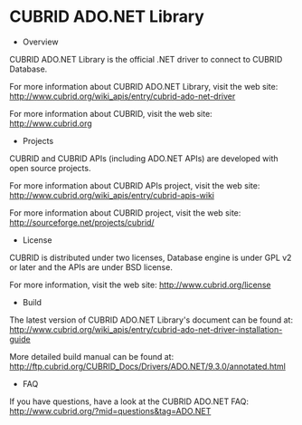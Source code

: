 CUBRID ADO.NET Library
=====================================

 - Overview

CUBRID ADO.NET Library is the official .NET driver to connect to CUBRID Database.

For more information about CUBRID ADO.NET Library, visit the web site:
http://www.cubrid.org/wiki_apis/entry/cubrid-ado-net-driver

For more information about CUBRID, visit the web site: 
http://www.cubrid.org

 - Projects

CUBRID and CUBRID APIs (including ADO.NET APIs) are developed with open source projects.

For more information about CUBRID APIs project, visit the web site:
http://www.cubrid.org/wiki_apis/entry/cubrid-apis-wiki

For more information about CUBRID project, visit the web site: 
http://sourceforge.net/projects/cubrid/

 - License

CUBRID is distributed under two licenses, Database engine is under GPL v2 or
later and the APIs are under BSD license.

For more information, visit the web site:
http://www.cubrid.org/license

 - Build

The latest version of CUBRID ADO.NET Library's document can be found at: 
http://www.cubrid.org/wiki_apis/entry/cubrid-ado-net-driver-installation-guide

More detailed build manual can be found at: 
http://ftp.cubrid.org/CUBRID_Docs/Drivers/ADO.NET/9.3.0/annotated.html

 - FAQ

If you have questions, have a look at the CUBRID ADO.NET FAQ:
http://www.cubrid.org/?mid=questions&tag=ADO.NET
